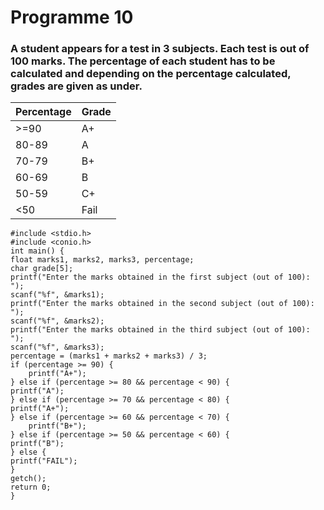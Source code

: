 # Programme 10

### A student appears for a test in 3 subjects. Each test is out of 100 marks. The percentage of each student has to be calculated and depending on the percentage calculated, grades are given as under. 
 
|Percentage|Grade|
|---|---|
|>=90	|A+
|80-89	|A
|70-79	|B+
|60-69	|B
|50-59	|C+
|<50	|Fail

```
#include <stdio.h>
#include <conio.h>
int main() {
float marks1, marks2, marks3, percentage;
char grade[5];
printf("Enter the marks obtained in the first subject (out of 100): ");
scanf("%f", &marks1);
printf("Enter the marks obtained in the second subject (out of 100): ");
scanf("%f", &marks2);
printf("Enter the marks obtained in the third subject (out of 100): ");
scanf("%f", &marks3);
percentage = (marks1 + marks2 + marks3) / 3;
if (percentage >= 90) {
    printf("A+");
} else if (percentage >= 80 && percentage < 90) {
printf("A");
} else if (percentage >= 70 && percentage < 80) {
printf("A+");
} else if (percentage >= 60 && percentage < 70) {
    printf("B+");
} else if (percentage >= 50 && percentage < 60) {
printf("B");
} else {
printf("FAIL");
}
getch();
return 0;
}
```